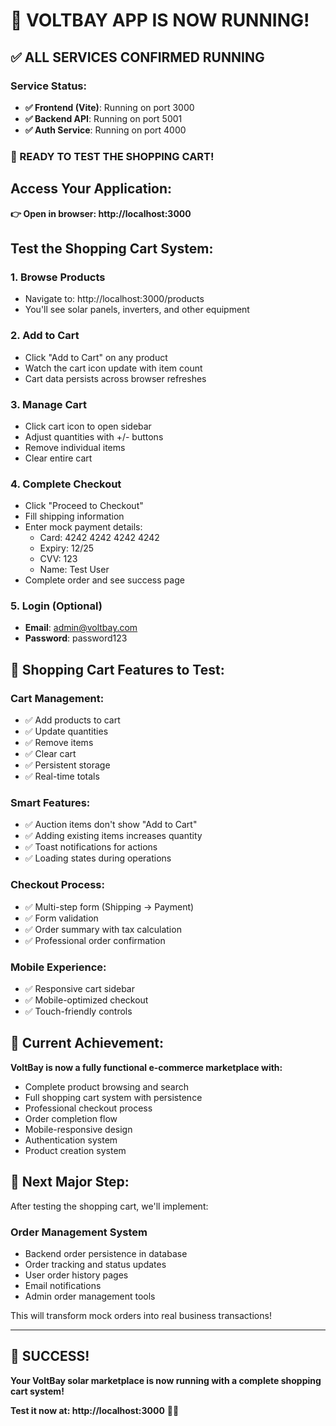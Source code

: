 # 🎉 **VOLTBAY APP IS NOW RUNNING!**

## ✅ **ALL SERVICES CONFIRMED RUNNING**

### **Service Status:**
- **✅ Frontend (Vite)**: Running on port 3000
- **✅ Backend API**: Running on port 5001
- **✅ Auth Service**: Running on port 4000

### **🚀 READY TO TEST THE SHOPPING CART!**

## **Access Your Application:**
**👉 Open in browser: http://localhost:3000**

## **Test the Shopping Cart System:**

### **1. Browse Products**
- Navigate to: http://localhost:3000/products
- You'll see solar panels, inverters, and other equipment

### **2. Add to Cart**
- Click "Add to Cart" on any product
- Watch the cart icon update with item count
- Cart data persists across browser refreshes

### **3. Manage Cart**
- Click cart icon to open sidebar
- Adjust quantities with +/- buttons
- Remove individual items
- Clear entire cart

### **4. Complete Checkout**
- Click "Proceed to Checkout"
- Fill shipping information
- Enter mock payment details:
  - Card: 4242 4242 4242 4242
  - Expiry: 12/25
  - CVV: 123
  - Name: Test User
- Complete order and see success page

### **5. Login (Optional)**
- **Email**: admin@voltbay.com
- **Password**: password123

## **🛒 Shopping Cart Features to Test:**

### **Cart Management:**
- ✅ Add products to cart
- ✅ Update quantities
- ✅ Remove items
- ✅ Clear cart
- ✅ Persistent storage
- ✅ Real-time totals

### **Smart Features:**
- ✅ Auction items don't show "Add to Cart"
- ✅ Adding existing items increases quantity
- ✅ Toast notifications for actions
- ✅ Loading states during operations

### **Checkout Process:**
- ✅ Multi-step form (Shipping → Payment)
- ✅ Form validation
- ✅ Order summary with tax calculation
- ✅ Professional order confirmation

### **Mobile Experience:**
- ✅ Responsive cart sidebar
- ✅ Mobile-optimized checkout
- ✅ Touch-friendly controls

## **🎯 Current Achievement:**

**VoltBay is now a fully functional e-commerce marketplace with:**
- Complete product browsing and search
- Full shopping cart system with persistence
- Professional checkout process
- Order completion flow
- Mobile-responsive design
- Authentication system
- Product creation system

## **🚀 Next Major Step:**

After testing the shopping cart, we'll implement:

### **Order Management System**
- Backend order persistence in database
- Order tracking and status updates
- User order history pages
- Email notifications
- Admin order management tools

This will transform mock orders into real business transactions!

---

## **🎊 SUCCESS!**

**Your VoltBay solar marketplace is now running with a complete shopping cart system!**

**Test it now at: http://localhost:3000** 🛒✨ 